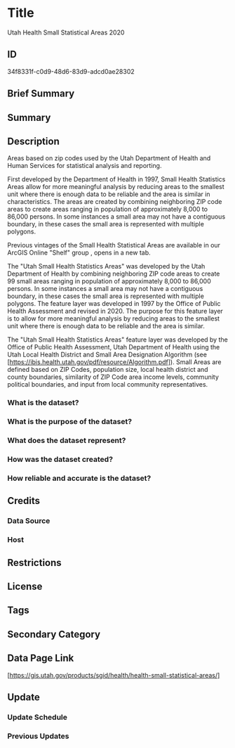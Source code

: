# Title

Utah Health Small Statistical Areas 2020

## ID

34f8331f-c0d9-48d6-83d9-adcd0ae28302

## Brief Summary

## Summary

## Description

Areas based on zip codes used by the Utah Department of Health and Human Services for statistical analysis and reporting.

First developed by the Department of Health in 1997, Small Health Statistics Areas allow for more meaningful analysis by reducing areas to the smallest unit where there is enough data to be reliable and the area is similar in characteristics. The areas are created by combining neighboring ZIP code areas to create areas ranging in population of approximately 8,000 to 86,000 persons. In some instances a small area may not have a contiguous boundary, in these cases the small area is represented with multiple polygons.

Previous vintages of the Small Health Statistical Areas are available in our
ArcGIS Online "Shelf" group
, opens in a new tab.

The "Utah Small Health Statistics Areas" was developed by the Utah Department of Health by combining neighboring ZIP code areas to create 99 small areas ranging in population of approximately 8,000 to 86,000 persons. In some instances a small area may not have a contiguous boundary, in these cases the small area is represented with multiple polygons. The feature layer was developed in 1997 by the Office of Public Health Assessment and revised in 2020. The purpose for this feature layer is to allow for more meaningful analysis by reducing areas to the smallest unit where there is enough data to be reliable and the area is similar.

The "Utah Small Health Statistics Areas" feature layer was developed by the Office of Public Health Assessment, Utah Department of Health using the Utah Local Health District and Small Area Designation Algorithm (see [https://ibis.health.utah.gov/pdf/resource/Algorithm.pdf]). Small Areas are defined based on ZIP Codes, population size, local health district and county boundaries, similarity of ZIP Code area income levels, community political boundaries, and input from local community representatives.

### What is the dataset?

### What is the purpose of the dataset?

### What does the dataset represent?

### How was the dataset created?

### How reliable and accurate is the dataset?

## Credits

### Data Source

### Host

## Restrictions

## License

## Tags

## Secondary Category

## Data Page Link

[https://gis.utah.gov/products/sgid/health/health-small-statistical-areas/]

## Update

### Update Schedule

### Previous Updates
